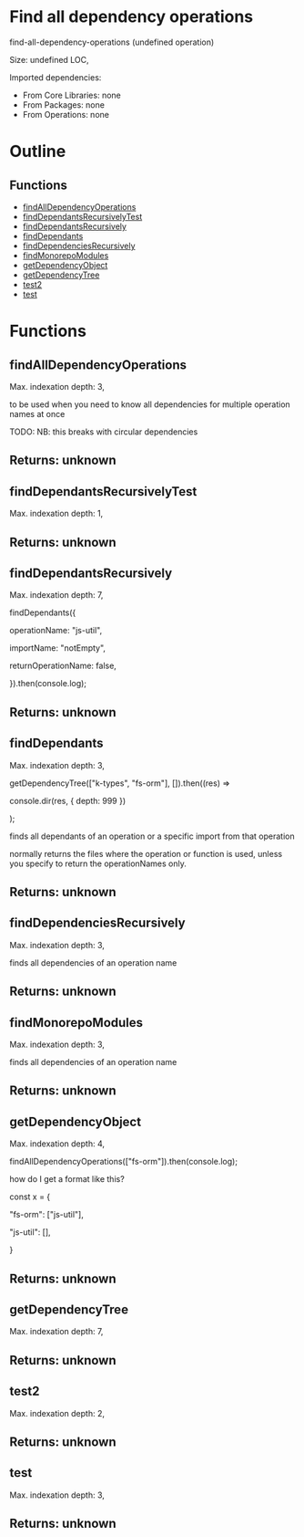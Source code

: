 # Find all dependency operations

find-all-dependency-operations (undefined operation)

Size: undefined LOC, 
 
Imported dependencies:

- From Core Libraries: none
- From Packages: none
- From Operations: none

# Outline

## Functions

- [findAllDependencyOperations](#findAllDependencyOperations)
- [findDependantsRecursivelyTest](#findDependantsRecursivelyTest)
- [findDependantsRecursively](#findDependantsRecursively)
- [findDependants](#findDependants)
- [findDependenciesRecursively](#findDependenciesRecursively)
- [findMonorepoModules](#findMonorepoModules)
- [getDependencyObject](#getDependencyObject)
- [getDependencyTree](#getDependencyTree)
- [test2](#test2)
- [test](#test)



# Functions

## findAllDependencyOperations

Max. indexation depth: 3, 

to be used when you need to know all dependencies for multiple operation names at once

TODO: NB: this breaks with circular dependencies

## Returns: unknown

## findDependantsRecursivelyTest

Max. indexation depth: 1, 



## Returns: unknown

## findDependantsRecursively

Max. indexation depth: 7, 

findDependants({

operationName: "js-util",

importName: "notEmpty",

returnOperationName: false,

}).then(console.log);

## Returns: unknown

## findDependants

Max. indexation depth: 3, 

getDependencyTree(["k-types", "fs-orm"], []).then((res) =>

console.dir(res, { depth: 999 })

);

finds all dependants of an operation or a specific import from that operation

normally returns the files where the operation or function is used, unless you specify to return the operationNames only.

## Returns: unknown

## findDependenciesRecursively

Max. indexation depth: 3, 

finds all dependencies of an operation name

## Returns: unknown

## findMonorepoModules

Max. indexation depth: 3, 

finds all dependencies of an operation name

## Returns: unknown

## getDependencyObject

Max. indexation depth: 4, 

findAllDependencyOperations(["fs-orm"]).then(console.log);

how do I get a format like this?

const x = {

"fs-orm": ["js-util"],

"js-util": [],

}

## Returns: unknown

## getDependencyTree

Max. indexation depth: 7, 



## Returns: unknown

## test2

Max. indexation depth: 2, 



## Returns: unknown

## test

Max. indexation depth: 3, 



## Returns: unknown


